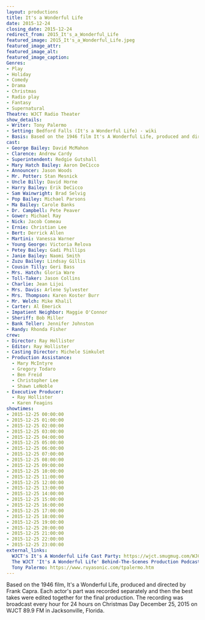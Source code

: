 ```yaml
---
layout: productions
title: It's a Wonderful Life
date: 2015-12-24
closing_date: 2015-12-24
redirect_from: 2015_It's_a_Wonderful_Life
featured_image: 2015_It's_a_Wonderful_Life.jpeg
featured_image_attr:
featured_image_alt:
featured_image_caption:
Genres: 
- Play
- Holiday
- Comedy
- Drama
- Christmas
- Radio play
- Fantasy
- Supernatural
Theatre: WJCT Radio Theater
show_details:
- Writer: Tony Palermo
- Setting: Bedford Falls (It's a Wonderful Life) - wiki
- Basis: Based on the 1946 film It's A Wonderful Life, produced and directed by Frank Capra.
cast:
- George Bailey: David McMahon
- Clarence: Andrew Cardy
- Superintendent: Redgie Gutshall
- Mary Hatch Bailey: Aaron DeCicco
- Announcer: Jason Woods
- Mr. Potter: Stan Mesnick
- Uncle Billy: David Horne
- Harry Bailey: Erik DeCicco
- Sam Wainwright: Brad Selvig
- Pop Bailey: Michael Parsons
- Ma Bailey: Carole Banks
- Dr. Campbell: Pete Peaver
- Gower: Michael Ray
- Nick: Jacob Comeau
- Ernie: Christian Lee
- Bert: Derrick Allen
- Martini: Vanessa Warner
- Young George: Victoria Relova
- Petey Bailey: Gadi Phillips
- Janie Bailey: Naomi Smith
- Zuzu Bailey: Lindsay Gillis
- Cousin Tilly: Geri Bass
- Mrs. Hatch: Gloria Ware
- Toll-Taker: Jason Collins
- Charlie: Jean Lijoi
- Mrs. Davis: Arlene Sylvester
- Mrs. Thompson: Karen Koster Burr
- Mr. Welch: Mike Khalil
- Carter: Al Emerick
- Impatient Neighbor: Maggie O'Connor
- Sheriff: Bob Miller
- Bank Teller: Jennifer Johnston
- Randy: Rhonda Fisher
crew:
- Director: Ray Hollister
- Editor: Ray Hollister
- Casting Director: Michele Simkulet
- Production Assistance:
  - Mary McIntyre
  - Gregory Todaro
  - Ben Freid
  - Christopher Lee
  - Shawn LeNoble
- Executive Producer:
  - Ray Hollister
  - Karen Feagins
showtimes:
- 2015-12-25 00:00:00
- 2015-12-25 01:00:00
- 2015-12-25 02:00:00
- 2015-12-25 03:00:00
- 2015-12-25 04:00:00
- 2015-12-25 05:00:00
- 2015-12-25 06:00:00
- 2015-12-25 07:00:00
- 2015-12-25 08:00:00
- 2015-12-25 09:00:00
- 2015-12-25 10:00:00
- 2015-12-25 11:00:00
- 2015-12-25 12:00:00
- 2015-12-25 13:00:00
- 2015-12-25 14:00:00
- 2015-12-25 15:00:00
- 2015-12-25 16:00:00
- 2015-12-25 17:00:00
- 2015-12-25 18:00:00
- 2015-12-25 19:00:00
- 2015-12-25 20:00:00
- 2015-12-25 21:00:00
- 2015-12-25 22:00:00
- 2015-12-25 23:00:00
external_links:
  WJCT's It's A Wonderful Life Cast Party: https://wjct.smugmug.com/WJCTs-Its-A-Wonderful-Life/
  The WJCT 'It's A Wonderful Life' Behind-The-Scenes Production Podcast Thing: https://news.wjct.org/programs/wjct-its-wonderful-life-behind-scenes-production-podcast-thing
  Tony Palermo: https://www.ruyasonic.com/tpalermo.htm
---
```


Based on the 1946 film, It's a Wonderful Life, produced and directed by Frank Capra. Each actor's part was recorded separately and then the best takes were edited together for the final production. The recording was broadcast every hour for 24 hours on Christmas Day December 25, 2015 on WJCT 89.9 FM in Jacksonville, Florida.
